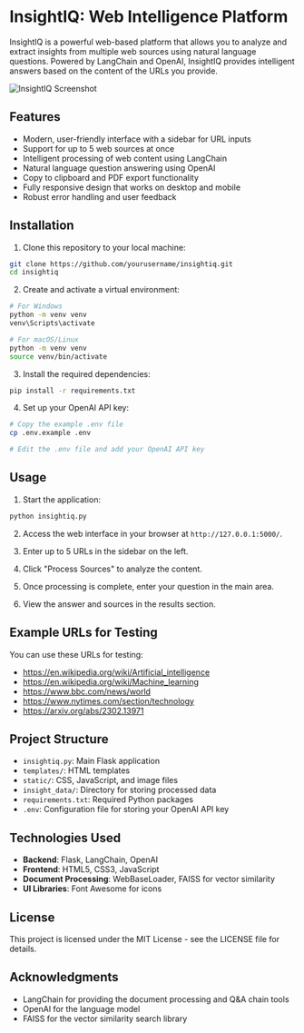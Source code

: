 # InsightIQ: Web Intelligence Platform

InsightIQ is a powerful web-based platform that allows you to analyze and extract insights from multiple web sources using natural language questions. Powered by LangChain and OpenAI, InsightIQ provides intelligent answers based on the content of the URLs you provide.

![InsightIQ Screenshot](screenshot.png)

## Features

- Modern, user-friendly interface with a sidebar for URL inputs
- Support for up to 5 web sources at once
- Intelligent processing of web content using LangChain
- Natural language question answering using OpenAI
- Copy to clipboard and PDF export functionality
- Fully responsive design that works on desktop and mobile
- Robust error handling and user feedback

## Installation

1. Clone this repository to your local machine:

```bash
git clone https://github.com/yourusername/insightiq.git
cd insightiq
```

2. Create and activate a virtual environment:

```bash
# For Windows
python -m venv venv
venv\Scripts\activate

# For macOS/Linux
python -m venv venv
source venv/bin/activate
```

3. Install the required dependencies:

```bash
pip install -r requirements.txt
```

4. Set up your OpenAI API key:

```bash
# Copy the example .env file
cp .env.example .env

# Edit the .env file and add your OpenAI API key
```

## Usage

1. Start the application:

```bash
python insightiq.py
```

2. Access the web interface in your browser at `http://127.0.0.1:5000/`.

3. Enter up to 5 URLs in the sidebar on the left.

4. Click "Process Sources" to analyze the content.

5. Once processing is complete, enter your question in the main area.

6. View the answer and sources in the results section.

## Example URLs for Testing

You can use these URLs for testing:

- https://en.wikipedia.org/wiki/Artificial_intelligence
- https://en.wikipedia.org/wiki/Machine_learning
- https://www.bbc.com/news/world
- https://www.nytimes.com/section/technology
- https://arxiv.org/abs/2302.13971

## Project Structure

- `insightiq.py`: Main Flask application
- `templates/`: HTML templates
- `static/`: CSS, JavaScript, and image files
- `insight_data/`: Directory for storing processed data
- `requirements.txt`: Required Python packages
- `.env`: Configuration file for storing your OpenAI API key

## Technologies Used

- **Backend**: Flask, LangChain, OpenAI
- **Frontend**: HTML5, CSS3, JavaScript
- **Document Processing**: WebBaseLoader, FAISS for vector similarity
- **UI Libraries**: Font Awesome for icons

## License

This project is licensed under the MIT License - see the LICENSE file for details.

## Acknowledgments

- LangChain for providing the document processing and Q&A chain tools
- OpenAI for the language model
- FAISS for the vector similarity search library